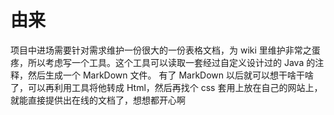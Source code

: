 # 由来

项目中进场需要针对需求维护一份很大的一份表格文档，为 wiki 里维护非常之蛋疼，所以考虑写一个工具。这个工具可以读取一套经过自定义设计过的 Java 的注释，然后生成一个 MarkDown 文件。
有了 MarkDown 以后就可以想干啥干啥了，可以再利用工具将他转成 Html，然后再找个 css 套用上放在自己的网站上，就能直接提供出在线的文档了，想想都开心啊